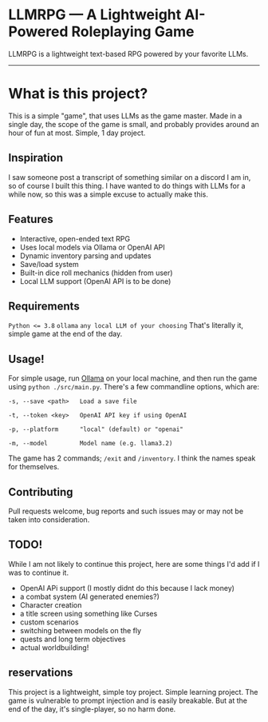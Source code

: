 # LLMRPG — A Lightweight AI-Powered Roleplaying Game

LLMRPG is a lightweight text-based RPG powered by your favorite LLMs.

---
# What is this project?
This is a simple "game", that uses LLMs as the game master. Made in a single day, the scope of the game is small, and probably provides around an hour of fun at most. Simple, 1 day project. 

## Inspiration
I saw someone post a transcript of something similar on a discord I am in, so of course I built this thing. I have wanted to do things with LLMs for a while now, so this was a simple excuse to actually make this.  

## Features
- Interactive, open-ended text RPG
- Uses local models via Ollama or OpenAI API
- Dynamic inventory parsing and updates
- Save/load system
- Built-in dice roll mechanics (hidden from user)
- Local LLM support (OpenAI API is to be done)

## Requirements
`Python <= 3.8`
`ollama`
`any local LLM of your choosing`
That's literally it, simple game at the end of the day.

## Usage!
For simple usage, run [Ollama](https://ollama.com/) on your local machine, and then run the game using `python ./src/main.py`. There's a few commandline options, which are:

`-s, --save <path>   Load a save file`

`-t, --token <key>   OpenAI API key if using OpenAI `

`-p, --platform      "local" (default) or "openai"`

`-m, --model         Model name (e.g. llama3.2) `

The game has 2 commands; `/exit` and `/inventory`. I think the names speak for themselves.

## Contributing
Pull requests welcome, bug reports and such issues may or may not be taken into consideration.

## TODO!
While I am not likely to continue this project, here are some things I'd add if I was to continue it.

- OpenAI APi support (I mostly didnt do this because I lack money)
- a combat system (AI generated enemies?)
- Character creation
- a title screen using something like Curses
- custom scenarios
- switching between models on the fly
- quests and long term objectives
- actual worldbuilding!

## reservations
This project is a lightweight, simple toy project. Simple learning project. The game is vulnerable to prompt injection and is easily breakable. But at the end of the day, it's single-player, so no harm done. 
